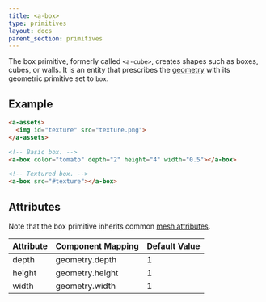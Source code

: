 ```yaml
---
title: <a-box>
type: primitives
layout: docs
parent_section: primitives
---
```


The box primitive, formerly called `<a-cube>`, creates shapes such as boxes, cubes, or walls. It is an entity that prescribes the [geometry](../components/geometry.md) with its geometric primitive set to `box`.

## Example

```html
<a-assets>
  <img id="texture" src="texture.png">
</a-assets>

<!-- Basic box. -->
<a-box color="tomato" depth="2" height="4" width="0.5"></a-box>

<!-- Textured box. -->
<a-box src="#texture"></a-box>
```

## Attributes

Note that the box primitive inherits common [mesh attributes](./mesh-attributes.md).

| Attribute | Component Mapping | Default Value |
|-----------|-------------------|---------------|
| depth     | geometry.depth    | 1             |
| height    | geometry.height   | 1             |
| width     | geometry.width    | 1             |
